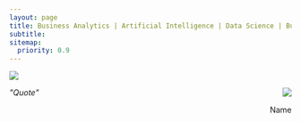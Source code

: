```yaml
---
layout: page
title: Business Analytics | Artificial Intelligence | Data Science | Business Consulting
subtitle:
sitemap:
  priority: 0.9
---
```


<img src="{{ '/assets/img/alexey.jpeg' | prepend: site.baseurl }}" id="about-img">

<div>
    <p><span style="float: right; "><img src="{{ '/assets/img/alexey_face.jpeg' | prepend: site.baseurl }}"     id="about-img"></span></p>
	<p><i>"Quote"</i></p>
	<p><span style="float: right; ">Name</span></p>
</div>

